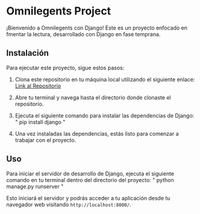 # Omnilegents Project

¡Bienvenido a Omnilegents con Django! Este es un proyecto enfocado en fmentar la lectura, desarrollado con Django en fase temprana.

## Instalación

Para ejecutar este proyecto, sigue estos pasos:

1. Clona este repositorio en tu máquina local utilizando el siguiente enlace:
   [Link al Repositorio](https://github.com/JuanesPavas19/OmniLegents.git)

2. Abre tu terminal y navega hasta el directorio donde clonaste el repositorio.

3. Ejecuta el siguiente comando para instalar las dependencias de Django:
    " pip install django "

4. Una vez instaladas las dependencias, estás listo para comenzar a trabajar con el proyecto.

## Uso
Para iniciar el servidor de desarrollo de Django, ejecuta el siguiente comando en tu terminal dentro del directorio del proyecto:
" python manage.py runserver "

Esto iniciará el servidor y podrás acceder a tu aplicación desde tu navegador web visitando `http://localhost:8000/`.